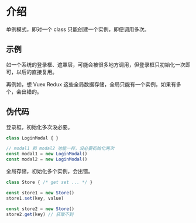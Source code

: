 # 介绍

单例模式，即对一个 class 只能创建一个实例，即便调用多次。

## 示例

如一个系统的登录框、遮罩层，可能会被很多地方调用，但登录框只初始化一次即可，以后的直接复用。

再例如，想 Vuex Redux 这些全局数据存储，全局只能有一个实例，如果有多个，会出错的。

## 伪代码

登录框，初始化多次没必要。

```js
class LoginModal { }

// modal1 和 modal2 功能一样，没必要初始化两次
const modal1 = new LoginModal()
const modal2 = new LoginModal()
```

全局存储，初始化多个实例，会出错。

```js
class Store { /* get set ... */ }

const store1 = new Store()
store1.set(key, value)

const store2 = new Store()
store2.get(key) // 获取不到
```
